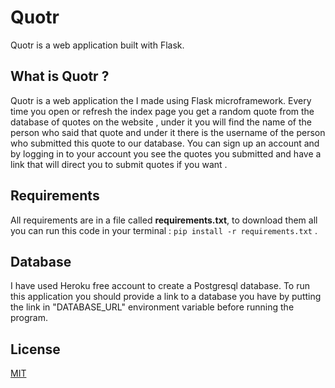 # Quotr
Quotr is a web application built with Flask.

## What is Quotr ?
Quotr is a web application the I made using Flask microframework. Every time you open or refresh the index page you get a random quote from the database of quotes on the website , under it you will find the name of the person who said that quote and under it there is the username of the person who submitted this quote to our database. You can sign up an account and by logging in to your account you see the quotes you submitted and have a link that will direct you to submit quotes if you want .

## Requirements
All requirements are in a file called **requirements.txt**, to download them all you can run this code in your terminal :
``` pip install -r requirements.txt ``` .

## Database
I have used Heroku free account to create a Postgresql database. To run this application you should provide a link to a database you have by putting the link in "DATABASE_URL" environment variable before running the program.


## License
[MIT](https://choosealicense.com/licenses/mit/)
